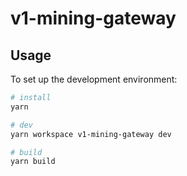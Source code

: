 # v1-mining-gateway

## Usage

To set up the development environment:

```bash
# install
yarn

# dev
yarn workspace v1-mining-gateway dev

# build
yarn build
```
